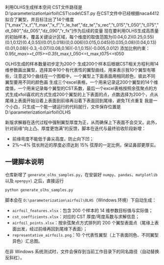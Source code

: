 利用OLHS生成样本空间
CST文件路径是D:\parameterization\airfoil\CST\code\CST.py
在CST文件中已经根据naca4412拟合了翼型，并且标注出了14个维度["t_max","x_t","f_max","x_f","r_le_hat","dz_te","s_rec","t_015","t_050","t_075","dt_080","dz_005","dz_090","r_fx"]作为后续的变量
现在要利用OLHS生成高质量的初始样本，覆盖关键设计区域，每个维度的取值范围为(0.04,0.2)(0.25,0.55)(0.1,0.12)(0.4,0.55)(0.01,0.018)(0,0.006)(0.015,0.045)(0.035,0.08)(0.04,0.13)(0.01,0.08)(-0.3,-0.07)(0.08,0.16)(-0.1,0.15)(-0.005,0.012)
添加比例约束：0.95*t_max>=t_015>=0.35*t_max,t_050<=t_max,t075<=t050

OLHS生成的样本数量初步定为200个
生成200个样本后根据CST相关方程利用14维参数画出翼型，选择其中10个有代表性的翼型曲线，用来表示我10个翼型有哪些，注意这10个曲线在一个图框中，一个翼型上下面表面用相同颜色，彼此不同翼型要用不同的颜色画
生成三个excel表格，一个用来记录这200个翼型的14个维度值，一个用来记录每个翼型的CST系数，最后一个excel表格按照余弦聚点的方式生成xfoil喜欢的方式生成200个翼型的上下表面的点，点数选择为200个，点从尾缘上表面开始沿着上表面到前缘再沿着下表面回到尾缘，避免TE点重复
我是一个小白，只生成一个能一键运行的代码就行，文件保存位置是D:\\parameterization\\airfoil\\OLHS

新版求解器在迭代过程中强制翼型厚度为正，从而确保上下表面不会交叉。此外，针对前缘“向上凸、厚度更饱满”的反馈，脚本在迭代与最终验收阶段新增：

- 前缘弯度不能低于鼻尖高度，防止向下凹；
- 2%～4% 弦长附近的厚度必须达到 15% 弦厚的一定比例，保证鼻部更厚实。

## 一键脚本说明

仓库新增了 `generate_olhs_samples.py`，在安装好 `numpy`、`pandas`、`matplotlib` 以及 `openpyxl` 之后，直接运行

```bash
python generate_olhs_samples.py
```

脚本会在 `D:\parameterization\airfoil\OLHS`（Windows 环境）下自动生成：

- `airfoil_features.xlsx`：包含 200 个样本的 14 维参数目标值与实际值；
- `cst_coefficients.xlsx`：对应的 CST 厚度/弯度系数与求解信息；
- `airfoil_points.xlsx`：按余弦聚点方式排列的 200 个翼型表面点（尾缘上表面出发，经过前缘再回到尾缘下表面）；
- `representative_airfoils.png`：10 个代表性翼型（上下表面同色、不同翼型异色）汇总图。

在非 Windows 系统测试时，文件会保存到当前工作目录下的同名路径（自动替换反斜杠）。
